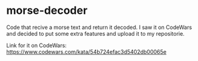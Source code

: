 # morse-decoder
Code that recive a morse text and return it decoded.
I saw it on CodeWars and decided to put some extra features and upload it to my repositorie.

Link for it on CodeWars: https://www.codewars.com/kata/54b724efac3d5402db00065e
